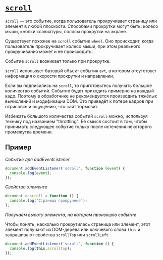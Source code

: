 # [`scroll`](../index.md)

`scroll` — это событие, когда пользователь прокручивает страницу или элемент в любой плоскости. Способами прокрутки могут быть: колесо мыши, кнопки клавиатуры, полосы прокрутки на экране.

Существует похожее на `scroll` событие `wheel`. Оно происходит, когда пользователь прокручивает колесо мыши, при этом реального прокручивания может и не происходить.

Событие `scroll` возникает только при прокрутке.

`scroll` использует базовый объект события `evt`, в котором отсутствует информация о скорости прокрутки и направлении.

Если вы подписались на `scroll`, то приготовьтесь получать большое количество событий. Событие будет приходить примерно на каждый кадр. Поэтому в обработчике не рекомендуется производить тяжёлых вычислений и модификации DOM. Это приведёт к потере кадров при отрисовке и ощущению, что сайт тормозит.

Избежать большого количества событий `scroll` можно, используя технику под названием "throttling". Её смысл состоит в том, чтобы принимать следующее событие только после истечения некоторого промежутка времени.

## Пример

_Событие для addEventListener_

```js
document.addEventListener('scroll', function (event) {
  console.log(event);
});
```

_Свойство элемента_

```js
document.onscroll = function () {
  console.log('Страница прокручена');
};
```

_Получаем высоту элемента, на котором произошло событие_

Чтобы понять, насколько прокрутилась страница или элемент, этот элемент получают из DOM-дерева или ключевого слова `this` и запрашивают свойства `scrollTop` или `scrollLeft`.

```js
document.addEventListener('scroll', function () {
  console.log(this.scrollTop);
});
```
